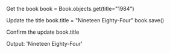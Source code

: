 Get the book
book = Book.objects.get(title="1984")

Update the title
book.title = "Nineteen Eighty-Four" book.save()

Confirm the update
book.title

Output: 'Nineteen Eighty-Four'